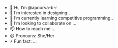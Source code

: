 - 👋 Hi, I’m @apoorva-b-r
- 👀 I’m interested in designing..
- 🌱 I’m currently learning competitive programming..
- 💞️ I’m looking to collaborate on ...
- 📫 How to reach me ...
- 😄 Pronouns: She/Her
- ⚡ Fun fact: ...

<!---
apoorva-b-r/apoorva-b-r is a ✨ special ✨ repository because its `README.md` (this file) appears on your GitHub profile.
You can click the Preview link to take a look at your changes.
--->
